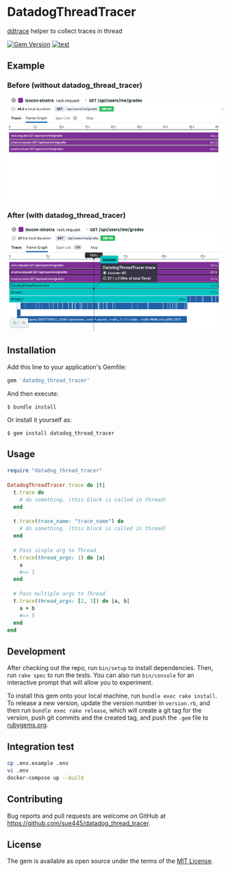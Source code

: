 # DatadogThreadTracer

[ddtrace](https://github.com/DataDog/dd-trace-rb) helper to collect traces in thread

[![Gem Version](https://badge.fury.io/rb/datadog_thread_tracer.svg)](https://badge.fury.io/rb/datadog_thread_tracer)
[![test](https://github.com/sue445/datadog_thread_tracer/actions/workflows/test.yml/badge.svg)](https://github.com/sue445/datadog_thread_tracer/actions/workflows/test.yml)

## Example
### Before (without datadog_thread_tracer)
![before](img/before.png)

### After (with datadog_thread_tracer)
![after](img/after.png)

## Installation

Add this line to your application's Gemfile:

```ruby
gem 'datadog_thread_tracer'
```

And then execute:

    $ bundle install

Or install it yourself as:

    $ gem install datadog_thread_tracer

## Usage
```ruby
require "datadog_thread_tracer"

DatadogThreadTracer.trace do |t|
  t.trace do
    # do something. (this block is called in thread)
  end

  t.trace(trace_name: "trace_name") do
    # do something. (this block is called in thread)
  end

  # Pass single arg to Thread
  t.trace(thread_args: 1) do |a|
    a
    #=> 1
  end

  # Pass multiple args to Thread
  t.trace(thread_args: [2, 3]) do |a, b|
    a + b
    #=> 5
  end
end
```

## Development

After checking out the repo, run `bin/setup` to install dependencies. Then, run `rake spec` to run the tests. You can also run `bin/console` for an interactive prompt that will allow you to experiment.

To install this gem onto your local machine, run `bundle exec rake install`. To release a new version, update the version number in `version.rb`, and then run `bundle exec rake release`, which will create a git tag for the version, push git commits and the created tag, and push the `.gem` file to [rubygems.org](https://rubygems.org).

## Integration test
```bash
cp .env.example .env
vi .env
docker-compose up --build
```

## Contributing

Bug reports and pull requests are welcome on GitHub at https://github.com/sue445/datadog_thread_tracer.

## License

The gem is available as open source under the terms of the [MIT License](https://opensource.org/licenses/MIT).
